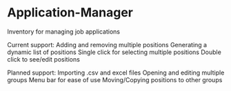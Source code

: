 # Application-Manager
Inventory for managing job applications

Current support:
  Adding and removing multiple positions
  Generating a dynamic list of positions
  Single click for selecting multiple positions
  Double click to see/edit positions

Planned support:
  Importing .csv and excel files
  Opening and editing multiple groups
  Menu bar for ease of use
  Moving/Copying positions to other groups
  
